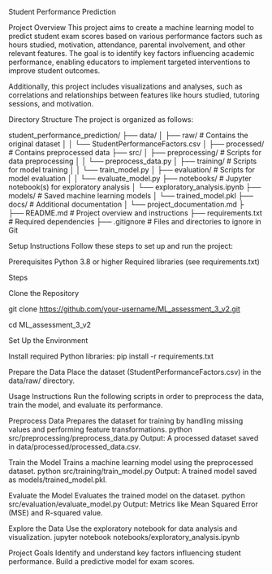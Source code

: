 Student Performance Prediction

Project Overview
This project aims to create a machine learning model to predict student exam scores based on various performance factors such as hours studied, motivation, attendance, parental involvement, and other relevant features. The goal is to identify key factors influencing academic performance, enabling educators to implement targeted interventions to improve student outcomes.

Additionally, this project includes visualizations and analyses, such as correlations and relationships between features like hours studied, tutoring sessions, and motivation.

Directory Structure
The project is organized as follows:


student_performance_prediction/
├── data/
│   ├── raw/                # Contains the original dataset
│   │   └── StudentPerformanceFactors.csv
│   ├── processed/          # Contains preprocessed data
├── src/
│   ├── preprocessing/      # Scripts for data preprocessing
│   │   └── preprocess_data.py
│   ├── training/           # Scripts for model training
│   │   └── train_model.py
│   ├── evaluation/         # Scripts for model evaluation
│   │   └── evaluate_model.py
├── notebooks/              # Jupyter notebook(s) for exploratory analysis
│   └── exploratory_analysis.ipynb
├── models/                 # Saved machine learning models
│   └── trained_model.pkl
├── docs/                   # Additional documentation
│   └── project_documentation.md
├                 
├── README.md               # Project overview and instructions
├── requirements.txt        # Required dependencies
├── .gitignore              # Files and directories to ignore in Git


Setup Instructions
Follow these steps to set up and run the project:

Prerequisites
Python 3.8 or higher
Required libraries (see requirements.txt)

Steps

Clone the Repository

git clone https://github.com/your-username/ML_assessment_3_v2.git

cd ML_assessment_3_v2

Set Up the Environment

Install required Python libraries:
pip install -r requirements.txt

Prepare the Data
Place the dataset (StudentPerformanceFactors.csv) in the data/raw/ directory.

Usage Instructions
Run the following scripts in order to preprocess the data, train the model, and evaluate its performance.

Preprocess Data
Prepares the dataset for training by handling missing values and performing feature transformations.
python src/preprocessing/preprocess_data.py
Output: A processed dataset saved in data/processed/processed_data.csv.

Train the Model
Trains a machine learning model using the preprocessed dataset.
python src/training/train_model.py
Output: A trained model saved as models/trained_model.pkl.

Evaluate the Model
Evaluates the trained model on the dataset.
python src/evaluation/evaluate_model.py
Output: Metrics like Mean Squared Error (MSE) and R-squared value.

Explore the Data
Use the exploratory notebook for data analysis and visualization.
jupyter notebook notebooks/exploratory_analysis.ipynb

Project Goals
Identify and understand key factors influencing student performance.
Build a predictive model for exam scores.

